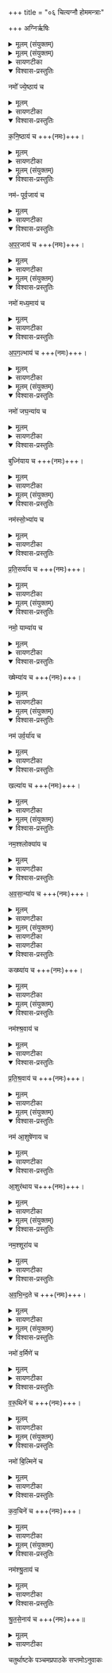 +++
title = "०६ चित्यग्नौ होममन्त्राः"

+++
अग्निर्ऋषिः
<details><summary>मूलम् (संयुक्तम्)</summary>

नमो᳚ ज्ये॒ष्ठाय॑ च कनि॒ष्ठाय॑ च॒ नम॑ᳶ पूर्व॒जाय॑ चापर॒जाय॑ च॒ नमो॑ मध्य॒माय॑ चापग॒ल्भाय॑ च॒ नमो॑ जघ॒न्या॑य च॒ बुध्नि॑याय च॒ नम॑स्सो॒भ्या॑य च प्रतिस॒र्या॑य च॒ नमो॒ याम्या॑य च॒ ख्षेम्या॑य च॒ नम॑ उर्व॒र्या॑य च॒ खल्या॑य च॒ नम॒श्श्लोक्या॑य चावसा॒न्या॑य च॒ नमो॒ वन्या॑य च॒ कख्ष्या॑य च॒ नम॑श्श्र॒वाय॑ च प्रतिश्र॒वाय॑ च [13]  नम॑ आ॒शुषे॑णाय चा॒शुर॑थाय च॒ नम॒श्शूरा॑य चावभिन्द॒ते च॒ नमो॑ व॒र्मिणे॑ च वरू॒थिने॑ च॒ नमो॑ बि॒ल्मिने॑ च कव॒चिने॑ च॒ नम॑श्श्रु॒ताय॑ च श्रुतसे॒नाय॑ च ॥ [14]  
</details>

<details><summary>मूलम् (संयुक्तम्)</summary>

नमो᳚ ज्ये॒ष्ठाय॑ च कनि॒ष्ठाय॑ च ।  
</details>

<details><summary>सायणटीका</summary>

(अथ चतुर्थाष्ठके पञ्चमप्रपाठके षष्ठोऽनुवाकः)।  
पञ्चमेऽनुवाके कानिचिदन्यतरतोनमस्काराणि यजूंष्युक्तानि।  
अथ षष्ठे तथाविधान्येवान्यानि कानिचिद्यजूंष्युच्यन्ते।  
तत्र विद्यमानानि पञ्चदश यजूंष्याह— नमो ज्येष्ठाय इति।
</details>

<details open><summary>विश्वास-प्रस्तुतिः</summary>

नमो᳚ ज्ये॒ष्ठाय॑ च
</details>

<details><summary>मूलम्</summary>

नमो᳚ ज्ये॒ष्ठाय॑ च
</details>

<details><summary>सायणटीका</summary>

विद्यैश्वर्यादिभिरधिको ज्येष्ठः।  
</details>

<details open><summary>विश्वास-प्रस्तुतिः</summary>

क॒नि॒ष्ठाय॑ च +++(नमः)+++।  
</details>

<details><summary>मूलम्</summary>

क॒नि॒ष्ठाय॑ च +++(नमः)+++।  
</details>

<details><summary>सायणटीका</summary>

तै रहितोऽल्पः कनिष्ठः।    
</details>

<details><summary>मूलम् (संयुक्तम्)</summary>

नम॑ᳶ पूर्व॒जाय॑ चापर॒जाय॑ च    
</details>

<details open><summary>विश्वास-प्रस्तुतिः</summary>

नम॑ᳶ पूर्व॒जाय॑ च  
</details>

<details><summary>मूलम्</summary>

नम॑ᳶ पूर्व॒जाय॑ च  
</details>

<details><summary>सायणटीका</summary>

पूर्वं जगदादौ हिरण्यगर्भरूपेणोत्पन्नः पूर्वजः।   
</details>

<details open><summary>विश्वास-प्रस्तुतिः</summary>

अ॒प॒र॒जाय॑ च  +++(नमः)+++।
</details>

<details><summary>मूलम्</summary>

अ॒प॒र॒जाय॑ च  +++(नमः)+++।
</details>

<details><summary>सायणटीका</summary>

अपरस्मिञ्जगदवसानकाले सहर्तुं कालाग्न्यादिरूपेणोत्पन्नोऽपरजः।   
</details>

<details><summary>मूलम् (संयुक्तम्)</summary>

नमो॑ मध्य॒माय॑ चापग॒ल्भाय॑ च  ।  
</details>

<details open><summary>विश्वास-प्रस्तुतिः</summary>

नमो॑ मध्य॒माय॑ च  
</details>

<details><summary>मूलम्</summary>

नमो॑ मध्य॒माय॑ च  
</details>

<details><summary>सायणटीका</summary>

मध्यकाले देवतिर्यगादिरूपेणोत्पन्नो मध्यमः ।
</details>

<details open><summary>विश्वास-प्रस्तुतिः</summary>

अ॒प॒ग॒ल्भाय॑ च +++(नमः)+++।
</details>

<details><summary>मूलम्</summary>

अ॒प॒ग॒ल्भाय॑ च +++(नमः)+++।
</details>

<details><summary>सायणटीका</summary>

अपगल्मोऽपरूढेन्द्गियो बालः।      
</details>

<details><summary>मूलम् (संयुक्तम्)</summary>

नमो॑ जघ॒न्या॑य च॒ बुध्नि॑याय च
</details>

<details open><summary>विश्वास-प्रस्तुतिः</summary>

नमो॑ जघ॒न्या॑य च
</details>

<details><summary>मूलम्</summary>

नमो॑ जघ॒न्या॑य च
</details>

<details><summary>सायणटीका</summary>

जघने गवादीनां पश्चाद्भागे वत्सादिरूपेण भवो जघन्यः।      
</details>

<details open><summary>विश्वास-प्रस्तुतिः</summary>

बुध्नि॑याय च +++(नमः)+++।  
</details>

<details><summary>मूलम्</summary>

बुध्नि॑याय च +++(नमः)+++।  
</details>

<details><summary>सायणटीका</summary>

बुघ्ने वृक्षादीनां मूले शाखादिरूपेणोत्पन्नो बुघ्नियः।      
</details>

<details><summary>मूलम् (संयुक्तम्)</summary>

नम॑स्सो॒भ्या॑य च प्रतिस॒र्या॑य च  
</details>

<details open><summary>विश्वास-प्रस्तुतिः</summary>

नम॑स्सो॒भ्या॑य च
</details>

<details><summary>मूलम्</summary>

नम॑स्सो॒भ्या॑य च
</details>

<details><summary>सायणटीका</summary>

उभाम्यां पुण्यपापाभ्यां सह वर्तत इति सोमो मनुष्यलोकः।  
अत एवाऽऽथर्वणिका आमनन्ति “पुण्येन पुण्यं लोकं जयति पापेन पापमुभाभ्यामेव मनुष्य लोकम्’ इति।  
तत्र भवः सोभ्यः।  
</details>

<details open><summary>विश्वास-प्रस्तुतिः</summary>

प्र॒ति॒सर्या॑य च  +++(नमः)+++।  
</details>

<details><summary>मूलम्</summary>

प्र॒ति॒सर्या॑य च  +++(नमः)+++।  
</details>

<details><summary>सायणटीका</summary>

प्रतिसरो विवाहादौ हस्ते धार्यमाणो रक्षा बन्धस्तमर्हतीति प्रतिसर्यः।   
</details>

<details><summary>मूलम् (संयुक्तम्)</summary>

नमो॒  याम्या॑य च॒ ख्षेम्या॑य च   
</details>

<details open><summary>विश्वास-प्रस्तुतिः</summary>

नमो॒  याम्या॑य च
</details>

<details><summary>मूलम्</summary>

नमो॒  याम्या॑य च
</details>

<details><summary>सायणटीका</summary>

यमलोके पापिशिक्षकरूपेणोत्पन्नो याम्यः।   
</details>

<details open><summary>विश्वास-प्रस्तुतिः</summary>

ख्षेम्या॑य च +++(नमः)+++।  
</details>

<details><summary>मूलम्</summary>

ख्षेम्या॑य च +++(नमः)+++।  
</details>

<details><summary>सायणटीका</summary>

क्षेमो  
२१२७ मोक्षस्तमर्हतीति क्षेम्यः।
</details>

<details><summary>मूलम् (संयुक्तम्)</summary>

नम॑ उर्व॒र्या॑य च॒ खल्या॑य च
</details>

<details open><summary>विश्वास-प्रस्तुतिः</summary>

नम॑ उर्व॒र्या॑य च
</details>

<details><summary>मूलम्</summary>

नम॑ उर्व॒र्या॑य च
</details>

<details><summary>सायणटीका</summary>

उर्वरा सर्वसस्याढ्या भूमिस्तामर्हसि धान्यविशेषरूपेणे त्युर्वर्यः।      
</details>

<details open><summary>विश्वास-प्रस्तुतिः</summary>

खल्या॑य च +++(नमः)+++।  
</details>

<details><summary>मूलम्</summary>

खल्या॑य च +++(नमः)+++।  
</details>

<details><summary>सायणटीका</summary>

खला धान्यविवेचनदेशस्तमर्हसि मेढ्यादिरूदेणेति खेल्यः।     
</details>

<details><summary>मूलम् (संयुक्तम्)</summary>

नम॒श्श्लोक्या॑य चावसा॒न्या॑य च  
</details>

<details open><summary>विश्वास-प्रस्तुतिः</summary>

नम॒श्श्लोक्या॑य च
</details>

<details><summary>मूलम्</summary>

नम॒श्श्लोक्या॑य च
</details>

<details><summary>सायणटीका</summary>

श्लोका वैदिकमन्त्रास्तत्प्रतिपाद्यत्वेन तत्र भवः श्लोक्यः।   
</details>

<details open><summary>विश्वास-प्रस्तुतिः</summary>

अ॒व॒सा॒न्या॑य च +++(नमः)+++।  
</details>

<details><summary>मूलम्</summary>

अ॒व॒सा॒न्या॑य च +++(नमः)+++।  
</details>

<details><summary>सायणटीका</summary>

अवसानं वेदान्तस्तत्प्रतिपाद्यत्वेन तत्र भवोऽवसान्यः।   
</details>

<details><summary>मूलम् (संयुक्तम्)</summary>

नमो॒  वन्या॑य च॒ कख्ष्या॑य च  
</details>

<details><summary>सायणटीका</summary>

नमो॒  वन्या॑य च
</details>

<details><summary>सायणटीका</summary>

वने वृक्षादिरूपेण भवो वन्यः।   
</details>

<details open><summary>विश्वास-प्रस्तुतिः</summary>

कख्ष्या॑य च +++(नमः)+++।  
</details>

<details><summary>मूलम्</summary>

कख्ष्या॑य च +++(नमः)+++।  
</details>

<details><summary>सायणटीका</summary>

कक्षे लतादिरूपेण भवः कक्ष्यः।   
</details>

<details><summary>मूलम् (संयुक्तम्)</summary>

नम॑श्श्र॒वाय॑ च प्रतिश्र॒वाय॑ च [13]
</details>

<details open><summary>विश्वास-प्रस्तुतिः</summary>

नम॑श्श्र॒वाय॑ च
</details>

<details><summary>मूलम्</summary>

नम॑श्श्र॒वाय॑ च
</details>

<details><summary>सायणटीका</summary>

श्रूयत इति श्रवः शब्दः।   
</details>

<details open><summary>विश्वास-प्रस्तुतिः</summary>

प्र॒ति॒श्र॒वाय॑ च  +++(नमः)+++।  
</details>

<details><summary>मूलम्</summary>

प्र॒ति॒श्र॒वाय॑ च  +++(नमः)+++।  
</details>

<details><summary>सायणटीका</summary>

प्रतिश्रवः प्रतिध्वनिः।   
</details>

<details><summary>मूलम् (संयुक्तम्)</summary>

नम॑ आ॒शुषे॑णाय चा॒शुर॑थाय च   
</details>

<details open><summary>विश्वास-प्रस्तुतिः</summary>

नम॑ आ॒शुषे॑णाय च
</details>

<details><summary>मूलम्</summary>

नम॑ आ॒शुषे॑णाय च
</details>

<details><summary>सायणटीका</summary>

आशुः शीघ्रं गामिनी सेना यस्यासावाशुषेणः।  
</details>

<details open><summary>विश्वास-प्रस्तुतिः</summary>

आ॒शुर॑थाय च+++(नमः)+++।  
</details>

<details><summary>मूलम्</summary>

आ॒शुर॑थाय च+++(नमः)+++।  
</details>

<details><summary>सायणटीका</summary>

आशुः शीघ्रगामी रथो यस्यासावाशुरथः।   
</details>

<details><summary>मूलम् (संयुक्तम्)</summary>

नम॒श्शूरा॑य चावभिन्द॒ते च  
</details>

<details open><summary>विश्वास-प्रस्तुतिः</summary>

नम॒श्शूरा॑य च
</details>

<details><summary>मूलम्</summary>

नम॒श्शूरा॑य च
</details>

<details><summary>सायणटीका</summary>

शूरो युद्धे धैर्यवान्।   
</details>

<details open><summary>विश्वास-प्रस्तुतिः</summary>

अ॒व॒भि॒न्द॒ते  च +++(नमः)+++।
</details>

<details><summary>मूलम्</summary>

अ॒व॒भि॒न्द॒ते  च +++(नमः)+++।
</details>

<details><summary>सायणटीका</summary>

अवभिन्दन्वैरिणां प्रहर्ता।   
</details>

<details><summary>मूलम् (संयुक्तम्)</summary>

नमो॑ व॒र्मिणे॑ च वरू॒थिने॑ च  ।  
</details>

<details open><summary>विश्वास-प्रस्तुतिः</summary>

नमो॑ व॒र्मिणे॑ च
</details>

<details><summary>मूलम्</summary>

नमो॑ व॒र्मिणे॑ च
</details>

<details><summary>सायणटीका</summary>

वर्मी कञ्चुकोपेतः।  
</details>

<details open><summary>विश्वास-प्रस्तुतिः</summary>

व॒रू॒थिने॑ च  +++(नमः)+++।  
</details>

<details><summary>मूलम्</summary>

व॒रू॒थिने॑ च  +++(नमः)+++।  
</details>

<details><summary>सायणटीका</summary>

वरूथी गृहोपेतः।      
</details>

<details><summary>मूलम् (संयुक्तम्)</summary>

नमो॑ बि॒ल्मिने॑ च कव॒चिने॑ च ।  
</details>

<details open><summary>विश्वास-प्रस्तुतिः</summary>

नमो॑ बि॒ल्मिने॑ च
</details>

<details><summary>मूलम्</summary>

नमो॑ बि॒ल्मिने॑ च
</details>

<details><summary>सायणटीका</summary>

बिल्मं विलेपेतं युद्धे शिरोरक्षकं तदस्यास्तीति बिल्मी।  
</details>

<details open><summary>विश्वास-प्रस्तुतिः</summary>

क॒व॒चिने॑ च +++(नमः)+++।
</details>

<details><summary>मूलम्</summary>

क॒व॒चिने॑ च +++(नमः)+++।
</details>

<details><summary>सायणटीका</summary>

कवचः शरीररक्षकः सोऽस्यास्तीति कवची।      
</details>

<details><summary>मूलम् (संयुक्तम्)</summary>

नम॑श्श्रु॒ताय॑ च श्रुतसे॒नाय॑ च  
</details>

<details open><summary>विश्वास-प्रस्तुतिः</summary>

नम॑श्श्रु॒ताय॑ च
</details>

<details><summary>मूलम्</summary>

नम॑श्श्रु॒ताय॑ च
</details>

<details><summary>सायणटीका</summary>

श्रुतो वेदेषु प्रसिद्धः।   
</details>

<details open><summary>विश्वास-प्रस्तुतिः</summary>

श्रु॒त॒से॒नाय॑ च +++(नमः)+++॥   
</details>

<details><summary>मूलम्</summary>

श्रु॒त॒से॒नाय॑ च +++(नमः)+++॥   
</details>

<details><summary>सायणटीका</summary>

श्रुता वेदेषु प्रसिद्धा सेना यस्यासै श्रुतसेनः॥

इति श्रीमत्सायणाचार्यविरचिते माधवीये वेदार्थप्रकाशे कृष्णयजुर्वेदीयतैत्तिरीयसंहिताभाष्ये चतुर्थकाण्डे पञ्चमप्रपाठके षष्ठोऽनुवाकः ॥
   ६॥
</details>

चतुर्थाष्टके पञ्चमप्रपाठके सप्तमोऽनुवाकः  
